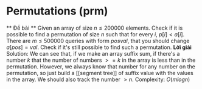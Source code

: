 # Permutations (prm)
** Đề bài **
Given an array of size $n\leq200000$ elements. Check if it is possible to find a permutation of size $n$ such that for every $i$, $p[i]<a[i]$. There are $m\leq500000$ queries with form $pos val$, that you should change $a[pos]=val$. Check if it's still possible to find such a permutation.
**Lời giải**
Solution: We can see that, if we make an array suffix sum, if there's a number $k$ that the number of numbers $>=k$ in the array is less than in the permutation. However, we always know that number for any number on the permutation, so just build a [[segment tree]] of suffix value with the values in the array. We should also track the number $>n$.
Complexity: $O(mlogn)$